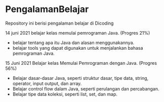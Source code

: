 # PengalamanBelajar
Repository ini berisi pengalaman belajar di Dicoding

14 juni 2021
belajar kelas memulai pemrograman Java. (Progres 21%)
  * belajar tentang apa itu Java dan alasan menggunakannya.
  * belajar tools yang dapat digunakan untuk menjalankan bahasa pemrograman Java.

15 Juni 2021
Belajar kelas Memulai Pemrograman dengan Java. (Progres 56%)
  * Belajar dasar-dasar Java, seperti struktur dasar, tipe data, string, operator, input output, dan array.
  * Belajar control flow dalam Java, seperti perulangan dan percabangan.
  * Belajar tipe data koleksi, seperti list, set, dan map.
